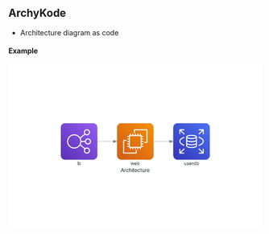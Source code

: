 ## ArchyKode
- Architecture diagram as code


#### Example
![Archtiecture Diagram as code](architecture.png)
